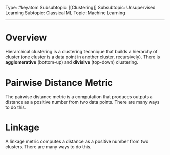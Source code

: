 Type: #keyatom 
Subsubtopic: [[Clustering]]
Subsubtopic: Unsupervised Learning
Subtopic: Classical ML
Topic: Machine Learning

----
# Overview

Hierarchical clustering is a clustering technique that builds a hierarchy of cluster (one cluster is a data point in another cluster, recursively). There is **agglomerative** (bottom-up) and **divisive** (top-down) clustering.

# Pairwise Distance Metric

The pairwise distance metric is a computation that produces outputs a distance as a positive number from two data points. There are many ways to do this.

# Linkage

A linkage metric computes a distance as a positive number from two clusters. There are many ways to do this.